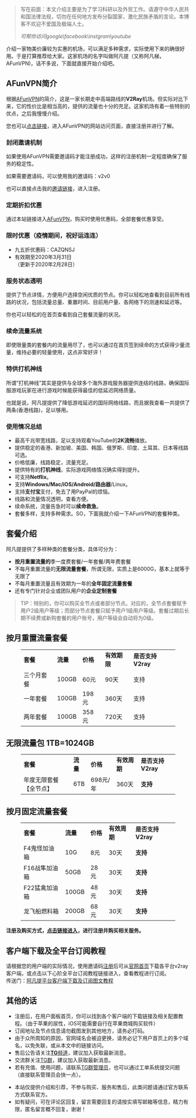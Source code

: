 <div class="entry-content clearfix">
                            
<blockquote class="wp-block-quote"><p>写在前面：本文介绍主要是为了学习科研以及外贸工作。请遵守中华人民共和国法律法规，切勿在任何地方发布分裂国家，激化民族矛盾的言论。本博客不欢迎不爱国及极端人士。</p><cite>可帮你访问google\facebook\instgram\youtube</cite></blockquote>



<p>介绍一家物美价廉较为实惠的机场，可以满足多种需求，实际使用下来的确很好用。于是打算推荐给大家。这家机场的名字叫做阿凡提（又称阿凡梯，AFunVPN)，话不多说，下面就直接开始介绍吧。</p>



<h2 id="心阶云简介">AFunVPN简介</h2>



<p>根据<a href="https://www.afunv.com/register?aff=wqQx3">AFunVPN</a>的简介，这是一家长期走中高端路线的<strong>V2Ray</strong>机场。但实际对比下来，它的性价比是相当高的，提供的流量也十分的充足。这家机场有着一些特别的优点，之后我慢慢介绍。</p>



<p>您也可以<a rel="noreferrer noopener" aria-label="（在新窗口打开）" href="https://www.afunv.com/register?aff=wqQx3" target="_blank">点击链接</a>，进入AFunVPN的网站访问页面，直接注册并进行了解。</p>



<h3 id="封闭邀请机制">封闭邀请机制</h3>



<p>如果使用AFunVPN需要邀请码才能注册成功，这样的注册机制一定程度确保了服务的稳定性。</p>



<p>如果需要邀请码，可以使用我的邀请码：v2v0</p>



<p>也可以直接点击我的<a href="https://www.afunv.com/register?aff=wqQx3" target="_blank" rel="noreferrer noopener" aria-label="（在新窗口打开）">邀请链接</a>，进入注册。</p>



<h3 id="定期折扣优惠">定期折扣优惠</h3>



<p>通过本站链接进入<a href="https://www.afunv.com/register?aff=wqQx3">AFunVPN</a>，购买时使用优惠码，全部套餐优惠享受。</p>



<h3 id="限时优惠">限时优惠（疫情期间，祝好运连连）</h3>



<ul><li>九五折优惠码：CAZQNSJ</li><li>有效期至2020年3月31日<br>（更新于2020年2月28日）</li></ul>



<h3 id="服务状态透明">服务状态透明</h3>



<p>提供了节点详情，方便用户选择空闲优质的节点。你可以轻松地查看到目前所有线路的状况，包括流量总量、重置时间、目前用户量、各网络下的测速和延迟等。</p>



<p>你也可以轻松的在首页查看到自己套餐流量的状况。</p>



<h3 id="续命流量系统">续命流量系统</h3>



<p>即使限量类的套餐内的流量用尽了，也可以通过在首页签到续命的方式获得少量流量，维持必要的轻量使用，这点非常好评！</p>



<h3 id="特供打机神线">特供打机神线</h3>



<p>所谓“打机神线”其实是提供与全球多个海外游戏服务器提供连结的线路，确保国际服游戏玩家在进行游戏时候能获得最佳的低延迟网络质量。</p>



<p>也就是说，阿凡提提供了降低游戏延迟的国际网络线路，而且据我查看一共提供了两条(香港线路)，足以够用。</p>



<h3 id="使用情况总结">使用情况总结</h3>



<ul><li>最高千兆带宽线路，足以支持观看YouTube的<strong>2K流畅</strong>播放。</li><li>提供稳定的香港、新加坡、美国、韩国、俄罗斯、印度、土耳其、日本等线路可选。</li><li>价格低廉，线路稳定，流量充足。</li><li>提供特有的<strong>打机神线</strong>，实际游戏网络情况确实得到提升。</li><li>可支持<strong>Netflix</strong>。</li><li>支持<strong>Windows/Mac/iOS/Android/路由器</strong>/Linux。</li><li>支持<strong>支付宝</strong>支付，免去了用PayPal的烦恼。</li><li>线路和流量情况透明，查看方便。</li><li>续命系统，流量告急时可以<strong>续命救急</strong>。</li><li>套餐多样，支持多种需求。SO，下面我就介绍一下AFunVPN的套餐种类。</li></ul>



<h2 id="套餐介绍">套餐介绍</h2>



<p>阿凡提提供了多样种类的套餐分类，具体可分为：</p>



<ul><li><strong>按月重置流量的</strong>季一度费套餐/一年套餐/两年费套餐</li><li>不每月重置流量的<strong>无限流量套餐</strong>，所谓无限，实质上是6000G，基本上就等于无限了</li><li>不每月重置流量且有效期为一年的<strong>全年固定流量套餐</strong></li><li>还有专门针对企业或团队用户的<strong>企业定制套餐</strong></li></ul>



<blockquote class="wp-block-quote"><p>TIP：特别的，你可以购买全节点或者部分节点。对应的，全节点套餐赋予用户2级用户等级；而部分节点套餐只赋予用户1级用户等级。套餐过期后长期不续费或新购套餐的用户账号，用户等级会自动将为0级。</p></blockquote>



<h2>按月重置流量套餐</h2>



<figure class="wp-block-table"><table class=""><tbody><tr><td><strong>套餐</strong></td><td><strong>流量</strong></td><td><strong>价格</strong></td><td><strong>有效期限</strong></td><td><strong>是否支持V2ray</strong></td></tr><tr><td>三个月套餐</td><td>100GB</td><td>60元</td><td>90天</td><td>支持</td></tr><tr><td>一年套餐</td><td>100GB</td><td>198元</td><td>360天</td><td>支持</td></tr><tr><td>两年套餐</td><td>100GB</td><td>358元</td><td>720天</td><td>支持</td></tr></tbody></table></figure>



<h2>无限流量包 1TB=1024GB</h2>



<figure class="wp-block-table"><table class=""><tbody><tr><td><strong>套餐</strong></td><td><strong>流量</strong></td><td><strong>价格</strong></td><td><strong>有效周期</strong></td><td><strong>是否支持V2ray</strong></td></tr><tr><td>年度无限套餐【全节点】</td><td>6TB</td><td>698元/年</td><td>360天</td><td><strong>支持</strong></td></tr></tbody></table></figure>



<h2>按月固定流量套餐</h2>



<figure class="wp-block-table"><table class=""><tbody><tr><td><strong>套餐</strong></td><td><strong>流量</strong></td><td><strong>价格</strong></td><td><strong>有效周期</strong></td><td><strong>是否支持V2ray</strong></td></tr><tr><td>F4鬼怪加油箱</td><td>10G</td><td>8元</td><td>30天</td><td><strong>支持</strong></td></tr><tr><td>F16战隼加油箱</td><td>50GB</td><td>28元</td><td>30天</td><td><strong>支持</strong></td></tr><tr><td>F22猛禽加油箱</td><td>100GB</td><td>48元</td><td>30天</td><td><strong>支持</strong></td></tr><tr><td>龙飞船燃料箱</td><td>200GB</td><td>68元</td><td>30天</td><td><strong>支持</strong></td></tr></tbody></table></figure>



<p><strong>注册及购买方式，<a href="https://www.afunv.com/register?aff=wqQx3">点击链接进入</a>，进行注册并购买相关服务。</strong></p>



<h2>客户端下载及全平台订阅教程</h2>



<p>请根据您的用户端的实际情况，使用邀请码<a rel="noreferrer noopener" aria-label="（在新窗口打开）" href="https://www.afunv.com/register?aff=wqQx3" target="_blank">注册</a>后可从<a rel="noreferrer noopener" aria-label="（在新窗口打开）" href="https://www.afunv.com/register?aff=wqQx3" target="_blank">官网首页</a>下载各平台v2ray客户端，或点击以下心阶全平台订阅教程链接进入，查看教程进行订阅。<br>传送门：<a rel="noreferrer noopener" aria-label="（在新窗口打开）" href="http://www.afunv.com/view/download.html" target="_blank">阿凡提平台客户端下载及订阅图文教程</a></p>



<h2>其他的话</h2>



<ul><li>注册后，在用户面板首页，你可以找到各个客户端的下载链接及相关配置教程。（由于苹果的尿性，iOS可能需要自行在苹果商城购买软件）</li><li>订阅地址及节点信息请勿截图发到其他地方，请务必打码。</li><li>由于众所周知的原因，官网域名会被迫更换，请务必记下用户首页上的多个域名，以免失联，或从本文中的链接访问。</li><li>售后公告请关注<a rel="noreferrer noopener" aria-label="TG频道（在新窗口打开）" href="https://t.me/afunvpn" target="_blank"><strong>TG</strong>频道</a>，建议加入获取最新消息。</li><li>交流群关注<a href="https://t.me/AFunT" target="_blank" rel="noreferrer noopener" aria-label="（在新窗口打开）">TG群</a>，建议加入获取最新消息。</li><li>若有充值、使用问题，请联系<a href="https://t.me/Scalaer" target="_blank" rel="noreferrer noopener" aria-label="（在新窗口打开）">TG群管理员</a>，也可以通过工单系统提交问题（直接联系管理员会快一点）。</li></ul>



<ul><li>本站仅提供介绍和引荐，不参与购买、服务和售后，此类问题请通过官方联系方式联系官方。</li><li>如有疑问，可在评论区回复，留言需要回复的请按实填写邮箱等信息，精力有限，匿名留言概不回复，谢谢！</li></ul>
                                                                                </div>
